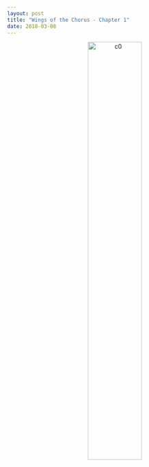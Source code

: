 ```yaml
---
layout: post
title: "Wings of the Chorus - Chapter 1"
date: 2018-03-08
---
```


<p style="text-align:center;">
  <img src="/wingsofthechorus/images/c1.png" width="50%" alt="c0"/>
</p>

